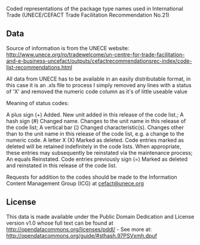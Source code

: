 Coded representations of the package type names used in International Trade (UNECE/CEFACT Trade Facilitation Recommendation No.21)

## Data

Source of information is from the UNECE website: http://www.unece.org/ro/tradewelcome/un-centre-for-trade-facilitation-and-e-business-uncefact/outputs/cefactrecommendationsrec-index/code-list-recommendations.html

All data from UNECE has to be available in an easily distributable format, in this case it is an .xls file to process I simply removed any lines with a status of 'X' and removed the numeric code column as it's of little useable value

Meaning of status codes:

A plus sign (+) Added. New unit added in this release of the code list.;
A hash sign (#) Changed name. Changes to the unit name in this release of the code list;
A vertical bar (¦) Changed characteristic(s). Changes other than to the unit name in this release of the code list, e.g. a change to the numeric code.
A letter X (X) Marked as deleted. Code entries marked as deleted will be retained indefinitely in the code lists. When appropriate, these entries may subsequently be reinstated via the maintenance process;
An equals Reinstated. Code entries previously sign (=) Marked as deleted and reinstated in this release of the code list.

Requests for addition to the codes should be made to the Information Content Management Group (ICG) at cefact@unece.org

## License

This data is made available under the Public Domain Dedication and License version v1.0 whose full text can be found at http://opendatacommons.org/licenses/pddl/ - See more at: http://opendatacommons.org/guide/#sthash.97PSVxmh.dpuf
